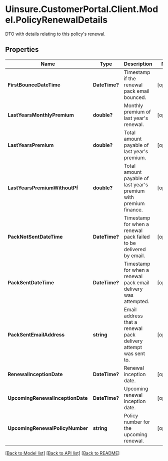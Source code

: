 # Uinsure.CustomerPortal.Client.Model.PolicyRenewalDetails
DTO with details relating to this policy's renewal.

## Properties

Name | Type | Description | Notes
------------ | ------------- | ------------- | -------------
**FirstBounceDateTime** | **DateTime?** | Timestamp if the renewal pack email bounced. | [optional] 
**LastYearsMonthlyPremium** | **double?** | Monthly premium of last year&#39;s renewal. | [optional] 
**LastYearsPremium** | **double?** | Total amount payable of last year&#39;s premium. | [optional] 
**LastYearsPremiumWithoutPf** | **double?** | Total amount payable of last year&#39;s premium with premium finance. | [optional] 
**PackNotSentDateTime** | **DateTime?** | Timestamp for when a renewal pack failed to be delivered by email. | [optional] 
**PackSentDateTime** | **DateTime?** | Timestamp for when a renewal pack email delivery was attempted. | [optional] 
**PackSentEmailAddress** | **string** | Email address that a renewal pack delivery attempt was sent to. | [optional] 
**RenewalInceptionDate** | **DateTime?** | Renewal inception date. | [optional] 
**UpcomingRenewalInceptionDate** | **DateTime?** | Upcoming renewal inception date. | [optional] 
**UpcomingRenewalPolicyNumber** | **string** | Policy number for the upcoming renewal. | [optional] 

[[Back to Model list]](../README.md#documentation-for-models) [[Back to API list]](../README.md#documentation-for-api-endpoints) [[Back to README]](../README.md)


